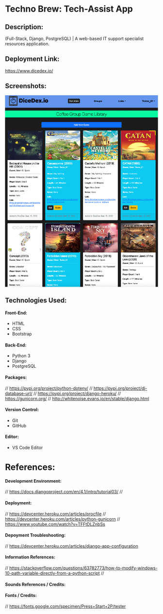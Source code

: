 # Techno Brew: Tech-Assist App

## Description:
(Full-Stack, Django, PostgreSQL) | A web-based IT support specialist resources application.

## Deployment Link:
https://www.dicedex.io/

## Screenshots:
![Screenshot](/io.png)

## Technologies Used:
#### Front-End:
- HTML
- CSS
- Bootstrap
#### Back-End:
- Python 3
- Django
- PostgreSQL
#### Packages:
// https://pypi.org/project/python-dotenv/
// https://pypi.org/project/dj-database-url/
// https://pypi.org/project/django-heroku/
// https://gunicorn.org/
// http://whitenoise.evans.io/en/stable/django.html
#### Version Control:
- Git
- GitHub
#### Editor:
- VS Code Editor
# References:
#### Development Environment:
// https://docs.djangoproject.com/en/4.1/intro/tutorial03/
// 
#### Deployment:
// https://devcenter.heroku.com/articles/procfile
// https://devcenter.heroku.com/articles/python-gunicorn
// https://www.youtube.com/watch?v=TFFtDLZnbSs
#### Depoyment Troubleshooting:
// https://devcenter.heroku.com/articles/django-app-configuration
#### Information References:
// https://stackoverflow.com/questions/63782773/how-to-modify-windows-10-path-variable-directly-from-a-python-script
// 
#### Sounds References / Credits:
#### Fonts / Credits:
// https://fonts.google.com/specimen/Press+Start+2P/tester
